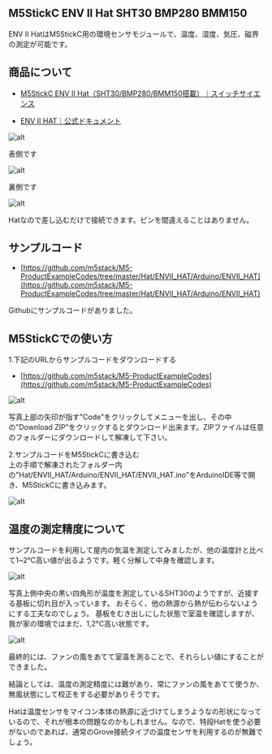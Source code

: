 ## M5StickC ENV II Hat SHT30 BMP280  BMM150
ENV II HatはM5StickC用の環境センサモジュールで、温度、湿度、気圧、磁界の測定が可能です。 

## 商品について  
- [M5StickC ENV II Hat（SHT30/BMP280/BMM150搭載）｜スイッチサイエンス](https://www.switch-science.com/catalog/6559/)

- [ENV II HAT｜公式ドキュメント](https://docs.m5stack.com/en/hat/hat_envII)

![alt](/media/post_content_images/0007_01.jpg)

表側です

![alt](/media/post_content_images/0007_02.jpg)

裏側です

![alt](/media/post_content_images/0007_03.jpg)

Hatなので差し込むだけで接続できます。ピンを間違えることはありません。  

## サンプルコード  
- [https://github.com/m5stack/M5-ProductExampleCodes/tree/master/Hat/ENVII_HAT/Arduino/ENVII_HAT](https://github.com/m5stack/M5-ProductExampleCodes/tree/master/Hat/ENVII_HAT/Arduino/ENVII_HAT)

Githubにサンプルコードがありました。  

## M5StickCでの使い方  
1.下記のURLからサンプルコードをダウンロードする  
- [https://github.com/m5stack/M5-ProductExampleCodes](https://github.com/m5stack/M5-ProductExampleCodes)

![alt](/media/post_content_images/0006_05.jpg)

写真上部の矢印が指す"Code"をクリックしてメニューを出し、その中の"Download ZIP"をクリックするとダウンロード出来ます。ZIPファイルは任意のフォルダーにダウンロードして解凍して下さい。

2.サンプルコードをM5StickCに書き込む  
上の手順で解凍されたフォルダー内の"Hat/ENVII_HAT/Arduino/ENVII_HAT/ENVII_HAT.ino"をArduinoIDE等で開き、M5StickCに書き込みます。

![alt](/media/post_content_images/0007_03.jpg)


## 温度の測定精度について

サンプルコードを利用して屋内の気温を測定してみましたが、他の温度計と比べて1~2℃高い値が出るようです。軽く分解して中身を確認します。

![alt](/media/post_content_images/0007_04.jpg)

写真上側中央の黒い四角形が温度を測定しているSHT30のようですが、近接する基板に切れ目が入っています。
おそらく、他の熱源から熱が伝わらないようにする工夫なのでしょう。
基板をむき出しにした状態で室温を確認しますが、我が家の環境ではまだ、1,2℃高い状態です。

![alt](/media/post_content_images/0007_06.jpg)

最終的には、ファンの風をあてて室温を測ることで、それらしい値にすることができました。


結論としては、温度の測定精度には難があり、常にファンの風をあてて使うか、無風状態にして校正をする必要がありそうです。

Hatは温度センサをマイコン本体の熱源に近づけてしまうようなの形状になっているので、それが根本の問題なのかもしれません。なので、特段Hatを使う必要がないのであれば、通常のGrove接続タイプの温度センサを利用するのが無難でしょう。